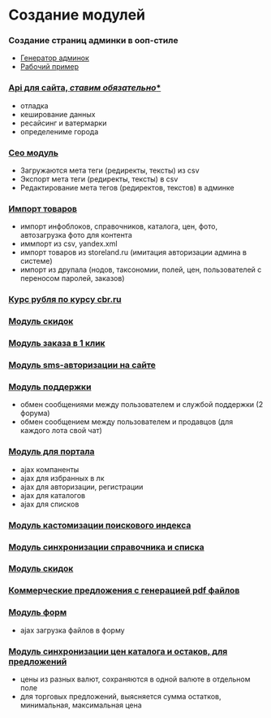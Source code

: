 Создание модулей
================

### Создание страниц админки в ооп-стиле
- [Генератор админок](https://github.com/DigitalWand/digitalwand.admin_helper)
- [Рабочий пример](https://github.com/niksamokhvalov/demo.adminhelper)

### [Api для сайта, ***ставим обязательно****](https://bitbucket.org/project-tm/project.core)
- отладка
- кеширование данных
- ресайсинг и ватермарки
- определениме города

### [Сео модуль](https://bitbucket.org/project-tm/project.seo/)
- Загружаются мета теги (редиректы, тексты) из csv
- Экспорт мета теги (редиректы, тексты) в csv
- Редактирование мета тегов (редиректов, текстов) в админке

### [Импорт товаров](https://bitbucket.org/project-tm/project.import)
- импорт инфоблоков, справочников, каталога, цен, фото, автозагрузка фото для контента
- иммпорт из csv, yandex.xml
- импорт товаров из storeland.ru (имитация авторизации админа в системе)
- импорт из друпала (нодов, таксономии, полей, цен, пользователей с переносом паролей, заказов)

### [Курс рубля по курсу cbr.ru](https://bitbucket.org/project-tm/project.cbr)
### [Модуль скидок](https://bitbucket.org/project-tm/project.discount)
### [Модуль заказа в 1 клик](https://bitbucket.org/project-tm/project.onclick)
### [Модуль sms-авторизации на сайте](https://bitbucket.org/project-tm/project.sms)

### [Модуль поддержки](https://bitbucket.org/project-tm/project.support)
- обмен сообщениями между пользователем и службой поддержки (2 форума)
- обмен сообщением между пользователем и продавцов (для каждого лота свой чат)

### [Модуль для портала](https://bitbucket.org/project-tm/project.game)
- ajax компаненты
- ajax для избранных в лк
- ajax для авторизации, регистрации
- ajax для каталогов
- ajax для списков

### [Модуль кастомизации поискового индекса](https://bitbucket.org/project-tm/project.search)
### [Модуль синхронизации справочника и списка](https://bitbucket.org/project-tm/projetc.sync)
### [Модуль скидок](https://bitbucket.org/project-tm/project.discount)
### [Коммерческие предложения с генерацией pdf файлов](https://bitbucket.org/project-tm/commercial.offers)

### [Модуль форм](https://bitbucket.org/project-tm/project.form)
- ajax загрузка файлов в форму

### [Модуль синхронизации цен каталога и остаков, для предложений](https://bitbucket.org/project-tm/project.catalog)
- цены из разных валют, сохраняются в одной валюте в отдельном поле
- для торговых предложений, выясняется сумма остатков, минимальная, максимальная цена
